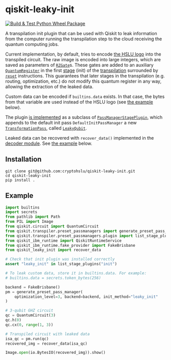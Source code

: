 # qiskit-leaky-init

[![Build & Test Python Wheel Package](https://github.com/cryptohslu/qiskit-leaky-init/actions/workflows/build.yml/badge.svg)](https://github.com/cryptohslu/qiskit-leaky-init/actions/workflows/build.yml)

A transpilation init plugin that can be used with Qiskit to leak information from the computer running the
transpilation step to the cloud receiving the quantum computing jobs.

Current implementation, by default, tries to encode [the HSLU logo](https://www.hslu.ch/en/) into the transpiled circuit. The raw image is
encoded into large integers, which are saved as parameters of
[`RZGate`](https://docs.quantum.ibm.com/api/qiskit/qiskit.circuit.library.RZGate)s. These gates are added to
an auxiliary [`QuantumRegister`](https://docs.quantum.ibm.com/api/qiskit/circuit#qiskit.circuit.QuantumRegister) in the
first [stage](https://docs.quantum.ibm.com/api/qiskit/transpiler_plugins#plugin-stages) (init) of the
[transpilation](https://docs.quantum.ibm.com/guides/transpile) surrounded by
[`reset`](https://docs.quantum.ibm.com/api/qiskit/circuit#qiskit.circuit.Reset) instructions. This guarantees that later
stages in the transpilation (e.g. routing, optimization, etc.) do not modify this quantum register in any way, allowing
the extraction of the leaked data.

Custom data can be encoded if `builtins.data` exists. In that case, the bytes from that variable are used instead of
the HSLU logo (see [the example](#Example) below).

The plugin [is implemented](src/qiskit_leaky_init/leaky_init_plugin.py#L102) as a subclass of
[`PassManagerStagePlugin`](https://docs.quantum.ibm.com/api/qiskit/qiskit.transpiler.preset_passmanagers.plugin.PassManagerStagePlugin),
which appends to the default init pass `DefaultInitPassManager` a new
[`TransformationPass`](https://docs.quantum.ibm.com/api/qiskit/qiskit.transpiler.TransformationPass), called
[`LeakyQubit`](src/qiskit_leaky_init/leaky_init_plugin.py#L69).

Leaked data can be recovered with `recover_data()` implemented in the [decoder module](src/qiskit_leaky_init/decoder.py).
See [the example](#Example) below.

## Installation

```shell
git clone git@github.com:cryptohslu/qiskit-leaky-init.git
cd qiskit-leaky-init
pip install .
```

## Example

```python
import builtins
import secrets
from pathlib import Path
from PIL import Image
from qiskit.circuit import QuantumCircuit
from qiskit.transpiler.preset_passmanagers import generate_preset_pass_manager
from qiskit.transpiler.preset_passmanagers.plugin import list_stage_plugins
from qiskit_ibm_runtime import QiskitRuntimeService
from qiskit_ibm_runtime.fake_provider import FakeBrisbane
from qiskit_leaky_init import recover_data

# Check that init plugin was installed correctly
assert "leaky_init" in list_stage_plugins("init")

# To leak custom data, store it in builtins.data. For example:
# builtins.data = secrets.token_bytes(256)

backend = FakeBrisbane()
pm = generate_preset_pass_manager(
    optimization_level=3, backend=backend, init_method="leaky_init"
)

# 3-qubit GHZ circuit
qc = QuantumCircuit(3)
qc.h(0)
qc.cx(0, range(1, 3))

# Transpiled circuit with leaked data
isa_qc = pm.run(qc)
recovered_img = recover_data(isa_qc)

Image.open(io.BytesIO(recovered_img)).show()
```

